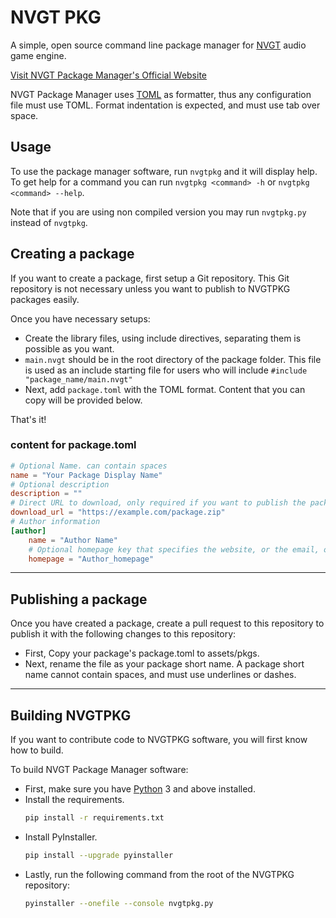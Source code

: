 # NVGT PKG
A simple, open source command line package manager for [NVGT](https://nvgt.gg) audio game engine.

[Visit NVGT Package Manager's Official Website](https://harrymkt.github.io/nvgtpkg)

NVGT Package Manager uses [TOML](https://toml.io/en/) as formatter, thus any configuration file must use TOML. Format indentation is expected, and must use tab over space.

## Usage
To use the package manager software, run `nvgtpkg` and it will display help. To get help for a command you can run `nvgtpkg <command> -h` or `nvgtpkg <command> --help`.

Note that if you are using non compiled version you may run `nvgtpkg.py` instead of `nvgtpkg`.

## Creating a package
If you want to create a package, first setup a Git repository. This Git repository is not necessary unless you want to publish to NVGTPKG packages easily.

Once you have necessary setups:
- Create the library files, using include directives, separating them is possible as you want.
- `main.nvgt` should be in the root directory of the package folder. This file is used as an include starting file for users who will include `#include "package_name/main.nvgt"`
- Next, add `package.toml` with the TOML format. Content that you can copy will be provided below.

That's it!

### content for package.toml
```toml
# Optional Name. can contain spaces
name = "Your Package Display Name"
# Optional description
description = ""
# Direct URL to download, only required if you want to publish the package.
download_url = "https://example.com/package.zip"
# Author information
[author]
	name = "Author Name"
	# Optional homepage key that specifies the website, or the email, of the author. If it is email, start with mailto:
	homepage = "Author_homepage"
```

---

## Publishing a package
Once you have created a package, create a pull request to this repository to publish it with the following changes to this repository:
- First, Copy your package's package.toml to assets/pkgs.
- Next, rename the file as your package short name. A package short name cannot contain spaces, and must use underlines or dashes.

---

## Building NVGTPKG
If you want to contribute code to NVGTPKG software, you will first know how to build.

To build NVGT Package Manager software:
- First, make sure you have [Python](https://www.python.org/) 3 and above installed.
- Install the requirements.
	```bash
	pip install -r requirements.txt
	```
- Install PyInstaller.
	```bash
	pip install --upgrade pyinstaller
	```
- Lastly, run the following command from the root of the NVGTPKG repository:
	```bash
	pyinstaller --onefile --console nvgtpkg.py
	```
